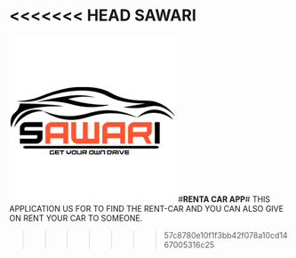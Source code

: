 <<<<<<< HEAD
SAWARI 
=======
![picture](src/Assets/img/logo_black.png)  #**RENTA CAR APP**#  THIS APPLICATION US FOR TO FIND THE RENT-CAR AND YOU CAN ALSO GIVE ON RENT YOUR CAR TO SOMEONE.
>>>>>>> 57c8780e10f1f3bb42f078a10cd1467005316c25
